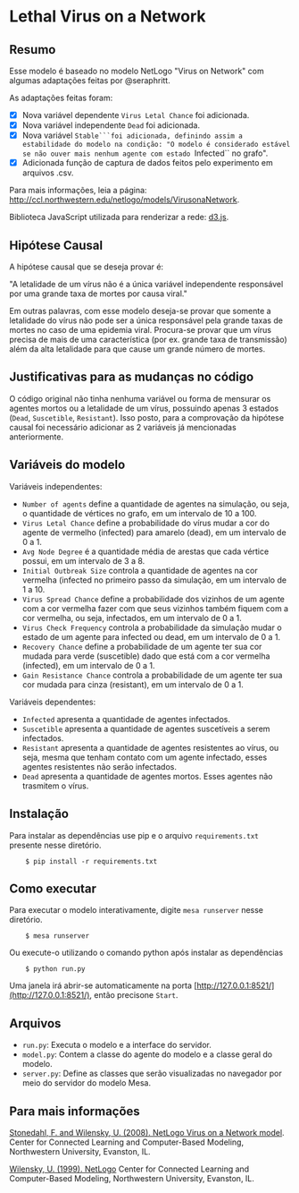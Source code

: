 # Lethal Virus on a Network

## Resumo

Esse modelo é baseado no modelo NetLogo "Virus on Network" com algumas adaptações feitas por @seraphritt.

As adaptações feitas foram:
- [x] Nova variável dependente ``Virus Letal Chance`` foi adicionada.
- [x] Nova variável independente ``Dead`` foi adicionada.
- [X] Nova variável ``Stable```foi adicionada, definindo assim a estabilidade do modelo na condição: "O modelo é considerado estável se não ouver mais nenhum agente com estado ``Infected`` no grafo".
- [X] Adicionada função de captura de dados feitos pelo experimento em arquivos .csv.

Para mais informações, leia a página: http://ccl.northwestern.edu/netlogo/models/VirusonaNetwork.

Biblioteca JavaScript utilizada para renderizar a rede: [d3.js](https://d3js.org/).

## Hipótese Causal

A hipótese causal que se deseja provar é:

"A letalidade de um vírus não é a única
variável independente responsável por uma grande taxa de mortes por causa viral."

Em outras palavras, com esse modelo deseja-se provar que somente a letalidade do vírus não pode ser a única responsável pela grande taxas de mortes no caso de uma epidemia viral. Procura-se provar que um vírus precisa de mais de uma característica (por ex. grande taxa de transmissão) além da alta letalidade para que cause um grande número de mortes.  

## Justificativas para as mudanças no código

O código original não tinha nenhuma variável ou forma de mensurar os agentes mortos ou a letalidade de um vírus, possuindo apenas 3 estados (``Dead``, ``Suscetible``, ``Resistant``). Isso posto, para a comprovação da hipótese causal foi necessário adicionar as 2 variáveis já mencionadas anteriormente.

## Variáveis do modelo
Variáveis independentes:

* ``Number of agents`` define a quantidade de agentes na simulação, ou seja, o quantidade de
vértices no grafo, em um intervalo de 10 a 100.
* ``Virus Letal Chance`` define a probabilidade do vírus mudar a cor do agente de vermelho
(infected) para amarelo (dead), em um intervalo de 0 a 1.
* ``Avg Node Degree`` é a quantidade média de arestas que cada vértice possui, em um intervalo
de 3 a 8.
* ``Initial Outbreak Size`` controla a quantidade de agentes na cor vermelha (infected no primeiro
passo da simulação, em um intervalo de 1 a 10.
* ``Virus Spread Chance`` define a probabilidade dos vizinhos de um agente com a cor vermelha
fazer com que seus vizinhos também fiquem com a cor vermelha, ou seja, infectados, em
um intervalo de 0 a 1.
* ``Virus Check Frequency`` controla a probabilidade da simulação mudar o estado de um agente
para infected ou dead, em um intervalo de 0 a 1.
* ``Recovery Chance`` define a probabilidade de um agente ter sua cor mudada para verde (suscetible)
dado que está com a cor vermelha (infected), em um intervalo de 0 a 1.
* ``Gain Resistance Chance`` controla a probabilidade de um agente ter sua cor mudada para
cinza (resistant), em um intervalo de 0 a 1.

Variáveis dependentes:

* ``Infected`` apresenta a quantidade de agentes infectados.
* ``Suscetible`` apresenta a quantidade de agentes suscetíveis a serem infectados.
* ``Resistant`` apresenta a quantidade de agentes resistentes ao vírus, ou seja, mesma que tenham
contato com um agente infectado, esses agentes resistentes não serão infectados.
* ``Dead`` apresenta a quantidade de agentes mortos. Esses agentes não trasmitem o vírus.

## Instalação

Para instalar as dependências use pip e o arquivo ``requirements.txt`` presente nesse diretório.

```
    $ pip install -r requirements.txt
```

## Como executar

Para executar o modelo interativamente, digite ``mesa runserver`` nesse diretório.

```
    $ mesa runserver
```

Ou execute-o utilizando o comando python após instalar as dependências
```
    $ python run.py
```

Uma janela irá abrir-se automaticamente na porta [http://127.0.0.1:8521/](http://127.0.0.1:8521/), então precisone ``Start``.

## Arquivos

* ``run.py``: Executa o modelo e a interface do servidor.
* ``model.py``: Contem a classe do agente do modelo e a classe geral do modelo.
* ``server.py``: Define as classes que serão visualizadas no navegador por meio do servidor do modelo Mesa.

## Para mais informações

[Stonedahl, F. and Wilensky, U. (2008). NetLogo Virus on a Network model](http://ccl.northwestern.edu/netlogo/models/VirusonaNetwork).
Center for Connected Learning and Computer-Based Modeling, Northwestern University, Evanston, IL.


[Wilensky, U. (1999). NetLogo](http://ccl.northwestern.edu/netlogo/)
Center for Connected Learning and Computer-Based Modeling, Northwestern University, Evanston, IL.
